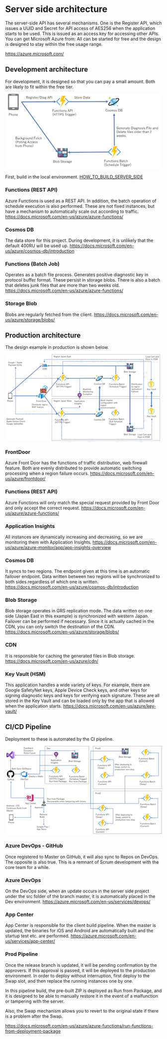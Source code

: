 # Server side architecture

The server-side API has several mechanisms.
One is the Register API, which issues a UUID and Secret for API access of AES256 when the application starts to be used.
This is issued as an access key for accessing other APIs.
You can get Microsoft Azure from: All can be started for free and the design is designed to stay within the free usage range.

https://azure.microsoft.com/

## Development architecture
For development, it is designed so that you can pay a small amount.
Both are likely to fit within the free tier.

![Folder](images/DevArchitecture.png)

First, build in the local environment.
[HOW_TO_BUILD_SERVER_SIDE](HOW_TO_BUILD_SERVER_SIDE.md)

### Functions (REST API)
Azure Functions is used as a REST API.
In addition, the batch operation of schedule execution is also performed.
These are not fixed instances, but have a mechanism to automatically scale out according to traffic.
https://docs.microsoft.com/en-us/azure/azure-functions/

### Cosmos DB
The data store for this project.
During development, it is unlikely that the default 400RU will be used up.
https://docs.microsoft.com/en-us/azure/cosmos-db/introduction

### Functions (Batch Job)
Operates as a batch file process.
Generates positive diagnostic key in protocol buffer format.
These persist in storage blobs.
There is also a batch that deletes junk files that are more than two weeks old.
https://docs.microsoft.com/en-us/azure/azure-functions/

### Storage Blob
Blobs are regularly fetched from the client.
https://docs.microsoft.com/en-us/azure/storage/blobs/

## Production architecture
The design example in production is shown below.

![Folder](images/ProdArchitecture.png)

### FrontDoor
Azure Front Door has the functions of traffic distribution, web firewall feature.
Both are evenly distributed to provide automatic switching processing when a region failure occurs.
https://docs.microsoft.com/en-us/azure/frontdoor/

### Functions (REST API)
Azure Functions will only match the special request provided by Front Door and only accept the correct request.
https://docs.microsoft.com/en-us/azure/azure-functions/

### Application Insights
All instances are dynamically increasing and decreasing, so we are monitoring them with Application Insights.
https://docs.microsoft.com/en-us/azure/azure-monitor/app/app-insights-overview

### Cosmos DB
It syncs to two regions. The endpoint given at this time is an automatic failover endpoint.
Data written between two regions will be synchronized to both sides regardless of which one is written.
https://docs.microsoft.com/en-us/azure/cosmos-db/introduction

### Blob Storage
Blob storage operates in GRS replication mode.
The data written on one side (Japan East in this example) is synchronized with western Japan.
Failover can be performed if necessary.
Since it is actually cached in the CDN, you can only switch the destination of the CDN.
https://docs.microsoft.com/en-us/azure/storage/blobs/

### CDN
It is responsible for caching the generated files in Blob storage.
https://docs.microsoft.com/en-us/azure/cdn/

### Key Vault (HSM)
This application handles a wide variety of keys.
For example, there are Google SafetyNet keys, Apple Device Check keys, and other keys for signing diagnostic keys and keys for verifying each signature.
These are all stored in the Key Vault and can be loaded only by the app that is allowed when the application starts.
https://docs.microsoft.com/en-us/azure/key-vault/

## CI/CD Pipeline

Deployment to these is automated by the CI pipeline.


![Folder](images/CIPipeline.png)

### Azure DevOps - GitHub

Once registered to Master on GitHub, it will also sync to Repos on DevOps.
The opposite is also true.
This is a remnant of Scrum development with the core team for a while.

### Azure DevOps
On the DevOps side, when an update occurs in the server side project under the src folder of the branch master, it is automatically placed in the Dev environment.
https://azure.microsoft.com/en-us/services/devops/

### App Center
App Center is responsible for the client build pipeline.
When the master is updated, the binaries for iOS and Android are automatically built and the startup test etc. are performed.
https://azure.microsoft.com/en-us/services/app-center/

### Prod Pipeline

Once the release branch is updated, it will be pending confirmation by the approvers.
If this approval is passed, it will be deployed to the production environment.
In order to deploy without interruption, first deploy to the Swap slot, and then replace the running instances one by one.

In this pipeline build, the pre-built ZIP is deployed as Run from Package, and it is designed to be able to manually restore it in the event of a malfunction or tampering with the server.

Also, the Swap mechanism allows you to revert to the original state if there is a problem after the Swap.

https://docs.microsoft.com/en-us/azure/azure-functions/run-functions-from-deployment-package